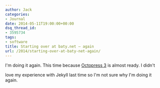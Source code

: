 ```yaml
---
author: Jack
categories:
- Journal
date: 2014-05-11T19:00:00+00:00
dsq_thread_id:
- 3595734
tags:
- software
title: Starting over at baty.net – again
url: /2014/starting-over-at-baty-net-again/
---
```


I'm doing it again. This time because [Octopress 3][1] is almost ready. I didn't
  
love my experience with Jekyll last time so I'm not sure why I'm doing it again.

 [1]: https://github.com/octopress/octopress